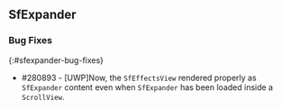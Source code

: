 ## SfExpander

### Bug Fixes
{:#sfexpander-bug-fixes}

* \#280893 - [UWP]Now, the `SfEffectsView` rendered properly as `SfExpander` content even when `SfExpander` has been loaded inside a `ScrollView`.